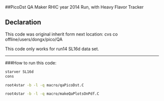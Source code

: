 ##PicoDst QA Maker
RHIC year 2014 Run, with Heavy Flavor Tracker
  
## Declaration
This code was original inherit form next location:
cvs co offline/users/dongx/pico/QA

This code only works for run14 SL16d data set.
- - -
###How to run this code:  
```bash
starver SL16d
cons

root4star -b -l -q macro/qaPicoDst.C

root4star -b -l -q macro/makeQaPlotsOnPdf.C
```
